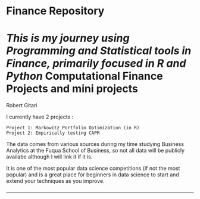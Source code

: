 # Finance Repository

*This is my journey using Programming and Statistical tools in Finance, primarily focused in R and Python* 
Computational Finance Projects and mini projects
================================================================
Robert Gitari 

I currently have 2 projects :

    Project 1: Markowitz Portfolio Optimization (in R)
    Project 2: Empirically testing CAPM
    
The data comes from various sources during my time studying Business Analytics at the Fuqua School of Business, so not all data will be publicly availabe although I will link it if it is. 

It is one of the most popular data science competitions (if not the most popular) and is a great place for beginners in data science to start and extend your techniques as you improve. 



###
---
